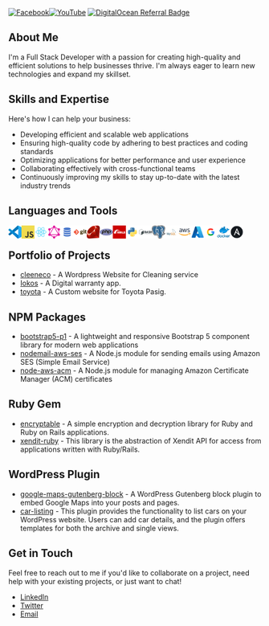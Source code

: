 [![Facebook](https://img.shields.io/badge/facebook-%231877F2.svg?&style=for-the-badge&logo=facebook&logoColor=white)](https://www.facebook.com/raketbizdev)[![YouTube](https://img.shields.io/badge/youtube-%23FF0000.svg?&style=for-the-badge&logo=youtube&logoColor=white)](https://youtube.com/theitshow)
[![DigitalOcean Referral Badge](https://web-platforms.sfo2.cdn.digitaloceanspaces.com/WWW/Badge%201.svg)](https://www.digitalocean.com/?refcode=8c0dc96f6191&utm_campaign=Referral_Invite&utm_medium=Referral_Program&utm_source=badge)

## About Me

I'm a Full Stack Developer with a passion for creating high-quality and efficient solutions to help businesses thrive. I'm always eager to learn new technologies and expand my skillset.

## Skills and Expertise

Here's how I can help your business:

- Developing efficient and scalable web applications
- Ensuring high-quality code by adhering to best practices and coding standards
- Optimizing applications for better performance and user experience
- Collaborating effectively with cross-functional teams
- Continuously improving my skills to stay up-to-date with the latest industry trends

## Languages and Tools
<img align="left" alt="Visual Studio Code" width="26px" src="https://raw.githubusercontent.com/github/explore/80688e429a7d4ef2fca1e82350fe8e3517d3494d/topics/visual-studio-code/visual-studio-code.png" />
<img align="left" alt="JavaScript" width="26px" src="https://raw.githubusercontent.com/github/explore/80688e429a7d4ef2fca1e82350fe8e3517d3494d/topics/javascript/javascript.png" />
<img align="left" alt="React" width="26px" src="https://raw.githubusercontent.com/github/explore/80688e429a7d4ef2fca1e82350fe8e3517d3494d/topics/react/react.png" />
<img align="left" alt="GraphQL" width="26px" src="https://raw.githubusercontent.com/github/explore/80688e429a7d4ef2fca1e82350fe8e3517d3494d/topics/graphql/graphql.png" />
<img align="left" alt="SQL" width="26px" src="https://raw.githubusercontent.com/github/explore/80688e429a7d4ef2fca1e82350fe8e3517d3494d/topics/sql/sql.png" />
<img align="left" alt="sql" width="26px" src="https://raw.githubusercontent.com/github/explore/80688e429a7d4ef2fca1e82350fe8e3517d3494d/topics/git/git.png" />
<img align="left" alt="Git" width="26px" src="https://raw.githubusercontent.com/github/explore/80688e429a7d4ef2fca1e82350fe8e3517d3494d/topics/ruby/ruby.png" />
<img align="left" alt="ruby" width="26px" src="https://raw.githubusercontent.com/github/explore/80688e429a7d4ef2fca1e82350fe8e3517d3494d/topics/php/php.png" />
<img align="left" alt="php" width="26px" src="https://raw.githubusercontent.com/github/explore/80688e429a7d4ef2fca1e82350fe8e3517d3494d/topics/rails/rails.png" />
<img align="left" alt="python" width="26px" src="https://raw.githubusercontent.com/github/explore/80688e429a7d4ef2fca1e82350fe8e3517d3494d/topics/python/python.png" />
<img align="left" alt="bash" width="26px" src="https://raw.githubusercontent.com/github/explore/80688e429a7d4ef2fca1e82350fe8e3517d3494d/topics/bash/bash.png" />
<img align="left" alt="postgresql" width="26px" src="https://raw.githubusercontent.com/github/explore/80688e429a7d4ef2fca1e82350fe8e3517d3494d/topics/postgresql/postgresql.png" />
<img align="left" alt="postgresql" width="26px" src="https://raw.githubusercontent.com/github/explore/80688e429a7d4ef2fca1e82350fe8e3517d3494d/topics/mysql/mysql.png" />
<img align="left" alt="postgresql" width="26px" src="https://raw.githubusercontent.com/github/explore/80688e429a7d4ef2fca1e82350fe8e3517d3494d/topics/aws/aws.png" />
<img align="left" alt="postgresql" width="26px" src="https://raw.githubusercontent.com/github/explore/80688e429a7d4ef2fca1e82350fe8e3517d3494d/topics/azure/azure.png" />
<img align="left" alt="postgresql" width="26px" src="https://raw.githubusercontent.com/github/explore/80688e429a7d4ef2fca1e82350fe8e3517d3494d/topics/google/google.png" />
<img align="left" alt="postgresql" width="26px" src="https://raw.githubusercontent.com/github/explore/80688e429a7d4ef2fca1e82350fe8e3517d3494d/topics/docker/docker.png" />
<img align="left" alt="postgresql" width="26px" src="https://raw.githubusercontent.com/github/explore/80688e429a7d4ef2fca1e82350fe8e3517d3494d/topics/ansible/ansible.png" />

&nbsp;
## Portfolio of Projects
* [cleeneco](https://cleeneco.com) - A Wordpress Website for Cleaning service
* [Iokos](https://warranty.iokos.ph) - A Digital warranty app.
* [toyota](https://toyotapasig.com/) - A Custom website for Toyota Pasig.

## NPM Packages
- [bootstrap5-p1](https://www.npmjs.com/package/bootstrap5-p1) - A lightweight and responsive Bootstrap 5 component library for modern web applications
- [nodemail-aws-ses](https://www.npmjs.com/package/nodemail-aws-ses) - A Node.js module for sending emails using Amazon SES (Simple Email Service)
- [node-aws-acm](https://www.npmjs.com/package/node-aws-acm) - A Node.js module for managing Amazon Certificate Manager (ACM) certificates

## Ruby Gem
- [encryptable](https://rubygems.org/gems/encryptable) - A simple encryption and decryption library for Ruby  and Ruby on Rails applications.
- [xendit-ruby](https://github.com/rnopal/xendit-ruby) - This library is the abstraction of Xendit API for access from applications written with Ruby/Rails.

## WordPress Plugin
- [google-maps-gutenberg-block](https://github.com/raketbizdev/google-maps-gutenberg-block) - A WordPress Gutenberg block plugin to embed Google Maps into your posts and pages.
- [car-listing](https://github.com/raketbizdev/car-listing) - This plugin provides the functionality to list cars on your WordPress website. Users can add car details, and the plugin offers templates for both the archive and single views.

## Get in Touch

Feel free to reach out to me if you'd like to collaborate on a project, need help with your existing projects, or just want to chat!

- [LinkedIn](https://www.linkedin.com/in/rnopal/)
- [Twitter](https://twitter.com/rnopal)
- [Email](mailto:rakethost@gmail.com)

